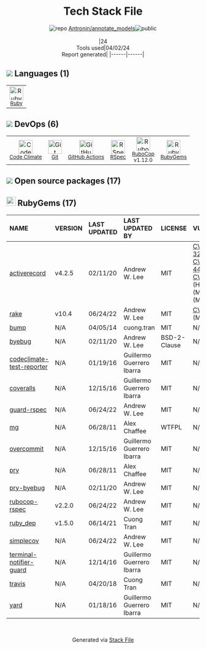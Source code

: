 <!--
&lt;--- Readme.md Snippet without images Start ---&gt;
## Tech Stack
Antronin/annotate_models is built on the following main stack:

- [Ruby](https://www.ruby-lang.org) – Languages
- [Code Climate](https://codeclimate.com/) – Code Review
- [GitHub Actions](https://github.com/features/actions) – Continuous Integration
- [RSpec](https://rspec.info/) – Testing Frameworks
- [RuboCop](http://batsov.com/rubocop/) – Code Review

Full tech stack [here](/techstack.md)

&lt;--- Readme.md Snippet without images End ---&gt;

&lt;--- Readme.md Snippet with images Start ---&gt;
## Tech Stack
Antronin/annotate_models is built on the following main stack:

- <img width='25' height='25' src='https://img.stackshare.io/service/989/ruby.png' alt='Ruby'/> [Ruby](https://www.ruby-lang.org) – Languages
- <img width='25' height='25' src='https://img.stackshare.io/service/305/KFgYaUkK.png' alt='Code Climate'/> [Code Climate](https://codeclimate.com/) – Code Review
- <img width='25' height='25' src='https://img.stackshare.io/service/11563/actions.png' alt='GitHub Actions'/> [GitHub Actions](https://github.com/features/actions) – Continuous Integration
- <img width='25' height='25' src='https://img.stackshare.io/service/2539/logo.png' alt='RSpec'/> [RSpec](https://rspec.info/) – Testing Frameworks
- <img width='25' height='25' src='https://img.stackshare.io/service/2643/rubocop.png' alt='RuboCop'/> [RuboCop](http://batsov.com/rubocop/) – Code Review

Full tech stack [here](/techstack.md)

&lt;--- Readme.md Snippet with images End ---&gt;
-->
<div align="center">

# Tech Stack File
![](https://img.stackshare.io/repo.svg "repo") [Antronin/annotate_models](https://github.com/Antronin/annotate_models)![](https://img.stackshare.io/public_badge.svg "public")
<br/><br/>
|24<br/>Tools used|04/02/24 <br/>Report generated|
|------|------|
</div>

## <img src='https://img.stackshare.io/languages.svg'/> Languages (1)
<table><tr>
  <td align='center'>
  <img width='36' height='36' src='https://img.stackshare.io/service/989/ruby.png' alt='Ruby'>
  <br>
  <sub><a href="https://www.ruby-lang.org">Ruby</a></sub>
  <br>
  <sub></sub>
</td>

</tr>
</table>

## <img src='https://img.stackshare.io/devops.svg'/> DevOps (6)
<table><tr>
  <td align='center'>
  <img width='36' height='36' src='https://img.stackshare.io/service/305/KFgYaUkK.png' alt='Code Climate'>
  <br>
  <sub><a href="https://codeclimate.com/">Code Climate</a></sub>
  <br>
  <sub></sub>
</td>

<td align='center'>
  <img width='36' height='36' src='https://img.stackshare.io/service/1046/git.png' alt='Git'>
  <br>
  <sub><a href="http://git-scm.com/">Git</a></sub>
  <br>
  <sub></sub>
</td>

<td align='center'>
  <img width='36' height='36' src='https://img.stackshare.io/service/11563/actions.png' alt='GitHub Actions'>
  <br>
  <sub><a href="https://github.com/features/actions">GitHub Actions</a></sub>
  <br>
  <sub></sub>
</td>

<td align='center'>
  <img width='36' height='36' src='https://img.stackshare.io/service/2539/logo.png' alt='RSpec'>
  <br>
  <sub><a href="https://rspec.info/">RSpec</a></sub>
  <br>
  <sub></sub>
</td>

<td align='center'>
  <img width='36' height='36' src='https://img.stackshare.io/service/2643/rubocop.png' alt='RuboCop'>
  <br>
  <sub><a href="http://batsov.com/rubocop/">RuboCop</a></sub>
  <br>
  <sub>v1.12.0</sub>
</td>

<td align='center'>
  <img width='36' height='36' src='https://img.stackshare.io/service/12795/5jL6-BA5_400x400.jpeg' alt='RubyGems'>
  <br>
  <sub><a href="https://rubygems.org/">RubyGems</a></sub>
  <br>
  <sub></sub>
</td>

</tr>
</table>


## <img src='https://img.stackshare.io/group.svg' /> Open source packages (17)</h2>

## <img width='24' height='24' src='https://img.stackshare.io/service/12795/5jL6-BA5_400x400.jpeg'/> RubyGems (17)

|NAME|VERSION|LAST UPDATED|LAST UPDATED BY|LICENSE|VULNERABILITIES|
|:------|:------|:------|:------|:------|:------|
|[activerecord](https://rubygems.org/activerecord)|v4.2.5|02/11/20|Andrew W. Lee |MIT|[CVE-2022-32224](https://github.com/advisories/GHSA-3hhc-qp5v-9p2j) (Critical)<br/>[CVE-2022-44566](https://github.com/advisories/GHSA-579w-22j4-4749) (High)<br/>[CVE-2016-6317](https://github.com/advisories/GHSA-pr3r-4wrp-r2pv) (High)<br/>[](https://github.com/advisories/GHSA-7phj-gmgx-2r66) (Moderate)<br/>[](https://github.com/advisories/GHSA-m8h6-m9p5-p2f8) (Moderate)|
|[rake](https://rubygems.org/rake)|v10.4|06/24/22|Andrew W. Lee |MIT|[CVE-2020-8130](https://github.com/advisories/GHSA-jppv-gw3r-w3q8) (Moderate)|
|[bump](https://rubygems.org/bump)|N/A|04/05/14|cuong.tran |MIT|N/A|
|[byebug](https://rubygems.org/byebug)|N/A|02/11/20|Andrew W. Lee |BSD-2-Clause|N/A|
|[codeclimate-test-reporter](https://rubygems.org/codeclimate-test-reporter)|N/A|01/19/16|Guillermo Guerrero Ibarra |MIT|N/A|
|[coveralls](https://rubygems.org/coveralls)|N/A|12/15/16|Guillermo Guerrero Ibarra |MIT|N/A|
|[guard-rspec](https://rubygems.org/guard-rspec)|N/A|06/24/22|Andrew W. Lee |MIT|N/A|
|[mg](https://rubygems.org/mg)|N/A|06/28/11|Alex Chaffee |WTFPL|N/A|
|[overcommit](https://rubygems.org/overcommit)|N/A|12/15/16|Guillermo Guerrero Ibarra |MIT|N/A|
|[pry](https://rubygems.org/pry)|N/A|06/28/11|Alex Chaffee |MIT|N/A|
|[pry-byebug](https://rubygems.org/pry-byebug)|N/A|02/11/20|Andrew W. Lee |MIT|N/A|
|[rubocop-rspec](https://rubygems.org/rubocop-rspec)|v2.2.0|06/24/22|Andrew W. Lee |MIT|N/A|
|[ruby_dep](https://rubygems.org/ruby_dep)|v1.5.0|06/14/21|Cuong Tran |MIT|N/A|
|[simplecov](https://rubygems.org/simplecov)|N/A|06/24/22|Andrew W. Lee |MIT|N/A|
|[terminal-notifier-guard](https://rubygems.org/terminal-notifier-guard)|N/A|12/14/16|Guillermo Guerrero Ibarra |MIT|N/A|
|[travis](https://rubygems.org/travis)|N/A|04/20/18|Cuong Tran |MIT|N/A|
|[yard](https://rubygems.org/yard)|N/A|01/18/16|Guillermo Guerrero Ibarra |MIT|N/A|

<br/>
<div align='center'>

Generated via [Stack File](https://github.com/marketplace/stack-file)
